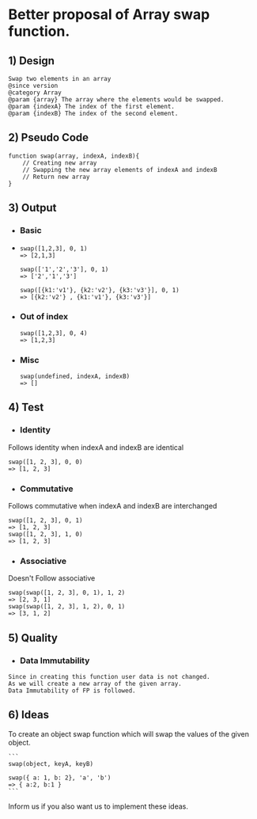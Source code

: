 # Better proposal of Array swap function.

## 1) Design
```
Swap two elements in an array
@since version
@category Array
@param {array} The array where the elements would be swapped.
@param {indexA} The index of the first element.
@param {indexB} The index of the second element.
```

## 2) Pseudo Code
    
    function swap(array, indexA, indexB){
        // Creating new array
        // Swapping the new array elements of indexA and indexB
        // Return new array
    }

## 3) Output

  + ### Basic
  + 
    ```
    swap([1,2,3], 0, 1)
    => [2,1,3]

    swap(['1','2','3'], 0, 1)
    => ['2','1','3']

    swap([{k1:'v1'}, {k2:'v2'}, {k3:'v3'}], 0, 1)
    => [{k2:'v2'} , {k1:'v1'}, {k3:'v3'}]
    ```

  + ### Out of index

    ```
    swap([1,2,3], 0, 4)
    => [1,2,3]
    ```
  + ### Misc
    ```
    swap(undefined, indexA, indexB)
    => []
    ```

## 4) Test

  + ### Identity
    
  Follows identity when indexA and indexB are identical
  ```
  swap([1, 2, 3], 0, 0)
  => [1, 2, 3]
  ```

  + ### Commutative
    
  Follows commutative when indexA and indexB are interchanged
  ```
  swap([1, 2, 3], 0, 1)
  => [1, 2, 3]
  swap([1, 2, 3], 1, 0)
  => [1, 2, 3]
  ```

  + ### Associative
      
  Doesn't Follow associative 
  ``` 
  swap(swap([1, 2, 3], 0, 1), 1, 2) 
  => [2, 3, 1]
  swap(swap([1, 2, 3], 1, 2), 0, 1)
  => [3, 1, 2]
  ```

## 5) Quality
  + ### Data Immutability
  ```
  Since in creating this function user data is not changed.
  As we will create a new array of the given array.
  Data Immutability of FP is followed.
  ```

## 6) Ideas
To create an object swap function which will swap the values of the given object.

    ```
    swap(object, keyA, keyB)

    swap({ a: 1, b: 2}, 'a', 'b')
    => { a:2, b:1 }
    ```
Inform us if you also want us to implement these ideas.
